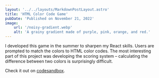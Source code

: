 ```yaml
---
layout: '../../layouts/MarkdownPostLayout.astro'
title: 'HTML Color Code Game'
pubDate: 'Published on November 21, 2022'
image:
    url: '/noisy-gradient.webp'
    alt: 'A grainy gradient made of purple, pink, orange, and red.'
---
```


I developed this game in the summer to sharpen my React skills. Users are prompted to match the colors to HTML color codes. The most interesting part of this project was developing the scoring system – calculating the difference between two colors is surprisingly difficult.

Check it out on [codesandbox](https://codesandbox.io/s/colormatch-bi3jrb).